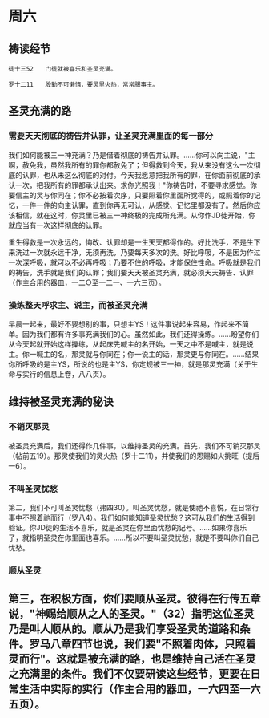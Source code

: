 # 周六

## 祷读经节
```
徒十三52　　门徒就被喜乐和圣灵充满。

罗十二11　　殷勤不可懒惰，要灵里火热，常常服事主。
```

## 圣灵充满的路

### 需要天天彻底的祷告并认罪，让圣灵充满里面的每一部分

我们如何能被三一神充满？乃是借着彻底的祷告并认罪。......你可以向主说，"主啊，赦免我，虽然我所有的罪你都赦免了；但得救到今天，我从来没有这么一次彻底的认罪，也从未这么彻底的对付。今天我愿意把我所有的罪，在你面前彻底的承认一次，把我所有的罪都承认出来。求你光照我！"你祷告时，不要寻求感觉。你要信主的灵与你同在；你不必按着次序，只要照着你里面所觉得的，或照着你的记忆，一件一件的向主认罪，直到你再无可认，从感觉、记忆里都没有了。然后你应该相信，就在这时，你灵里已被三一神终极的完成所充满。从你作JD徒开始，你就应当有一次这样彻底的认罪。

重生得救是一次永远的，悔改、认罪却是一生天天都得作的。好比洗手，不是生下来洗过一次就永远干净，无须再洗，乃要每天多次的洗。好比呼吸，不是因为作过一次深呼吸，就可以不必再呼吸；乃要不住的呼吸，才能保住性命。呼吸就是我们的祷告，洗手就是我们的认罪；我们要天天被圣灵充满，就必须天天祷告、认罪（作主合用的器皿，一二○至一二一、一六三页）。

### 操练整天呼求主、说主，而被圣灵充满

早晨一起来，最好不要想别的事，只想主YS！这件事说起来容易，作起来不简单。因为我们都有许多事充满我们的心。虽然如此，我们还得操练。......盼望你们从今天起就开始这样操练，从起床先喊主的名开始，一天之中不是喊主，就是说主。你一喊主的名，那灵就与你同在；你一说主的话，那灵更与你同在。......结果你所呼吸的是主YS，所说的也是主YS，你定规被三一神，就是那灵充满（关于生命与实行的信息上卷，八八页）。

## 维持被圣灵充满的秘诀

### 不销灭那灵

被圣灵充满后，我们还得作几件事，以维持圣灵的充满。首先，我们不可销灭那灵（帖前五19）。那灵使我们的灵火热（罗十二11），并使我们的恩赐如火挑旺（提后一6）。

### 不叫圣灵忧愁

第二，我们不可叫圣灵忧愁（弗四30）。叫圣灵忧愁，就是使祂不喜悦，在日常行事中不照着祂而行（罗八4）。我们如何能知道圣灵忧愁？这可从我们的生活得到验证。你JD徒的生活不喜乐，就是圣灵在你里面忧愁的记号。......如果你喜乐了，就指明圣灵在你里面也喜乐。......所以不要叫圣灵忧愁，就是不要叫你们自己忧愁。

### 顺从圣灵

第三，在积极方面，你们要顺从圣灵。彼得在行传五章说，"神赐给顺从之人的圣灵。"（32）指明这位圣灵乃是叫人顺从的。顺从乃是我们享受圣灵的道路和条件。罗马八章四节也说，我们要"不照着肉体，只照着灵而行"。这就是被充满的路，也是维持自己活在圣灵之充满里的条件。我们不仅要研读这些经节，更要在日常生活中实际的实行（作主合用的器皿，一六四至一六五页）。
-
